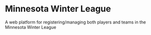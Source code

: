 # Minnesota Winter League
 A web platform for registering/managing both players and teams in the Minnesota Winter League
